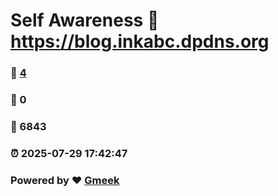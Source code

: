 # Self Awareness :link: https://blog.inkabc.dpdns.org 
### :page_facing_up: [4](https://blog.inkabc.dpdns.org/tag.html) 
### :speech_balloon: 0 
### :hibiscus: 6843 
### :alarm_clock: 2025-07-29 17:42:47 
### Powered by :heart: [Gmeek](https://github.com/Meekdai/Gmeek)
